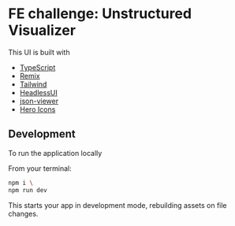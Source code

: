 # FE challenge: Unstructured Visualizer 
This UI is built with

- [TypeScript](https://www.typescriptlang.org/docs/)
- [Remix](https://remix.run/docs)
- [Tailwind](https://tailwindcss.com/docs)
- [HeadlessUI](https://headlessui.com/react)
- [json-viewer](https://viewer.textea.io/)
- [Hero Icons](https://heroicons.dev/)

## Development
To run the application locally 

From your terminal:

```sh
npm i \
npm run dev
```

This starts your app in development mode, rebuilding assets on file changes.
